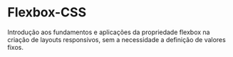 # Flexbox-CSS
Introdução aos fundamentos e aplicações da propriedade flexbox na criação de layouts responsivos, sem a necessidade a definição de valores fixos.
